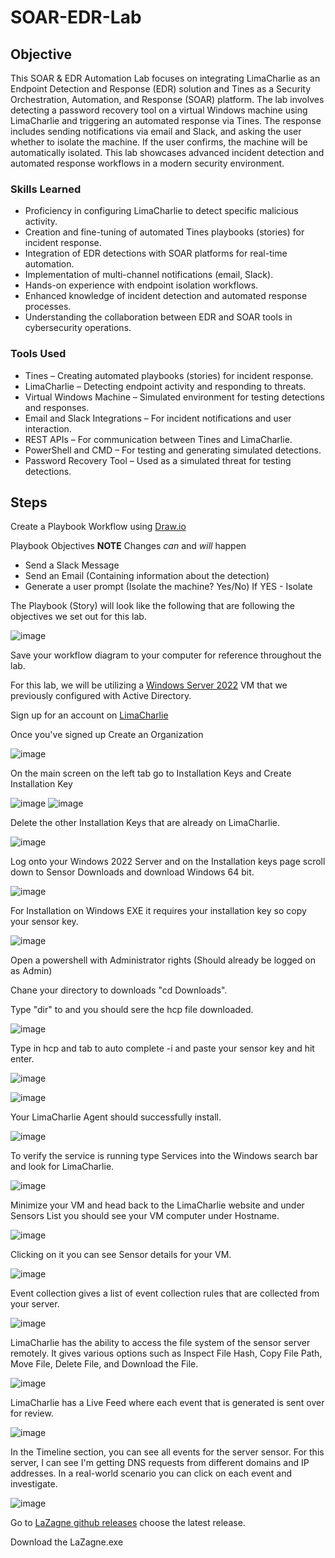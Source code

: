 # SOAR-EDR-Lab

## Objective

This SOAR & EDR Automation Lab focuses on integrating LimaCharlie as an Endpoint Detection and Response (EDR) solution and Tines as a Security Orchestration, Automation, and Response (SOAR) platform. The lab involves detecting a password recovery tool on a virtual Windows machine using LimaCharlie and triggering an automated response via Tines. The response includes sending notifications via email and Slack, and asking the user whether to isolate the machine. If the user confirms, the machine will be automatically isolated. This lab showcases advanced incident detection and automated response workflows in a modern security environment.

### Skills Learned

- Proficiency in configuring LimaCharlie to detect specific malicious activity.
- Creation and fine-tuning of automated Tines playbooks (stories) for incident response.
- Integration of EDR detections with SOAR platforms for real-time automation.
- Implementation of multi-channel notifications (email, Slack).
- Hands-on experience with endpoint isolation workflows.
- Enhanced knowledge of incident detection and automated response processes.
- Understanding the collaboration between EDR and SOAR tools in cybersecurity operations.

### Tools Used

- Tines – Creating automated playbooks (stories) for incident response.
- LimaCharlie – Detecting endpoint activity and responding to threats.
- Virtual Windows Machine – Simulated environment for testing detections and responses.
- Email and Slack Integrations – For incident notifications and user interaction.
- REST APIs – For communication between Tines and LimaCharlie.
- PowerShell and CMD – For testing and generating simulated detections.
- Password Recovery Tool – Used as a simulated threat for testing detections.

## Steps

Create a Playbook Workflow using <a href="https://app.diagrams.net/">Draw.io</a>

Playbook Objectives **NOTE** Changes *can* and *will* happen
-   Send a Slack Message
-   Send an Email (Containing information about the detection)
-   Generate a user prompt (Isolate the machine? Yes/No) If YES - Isolate

The Playbook (Story) will look like the following that are following the objectives we set out for this lab.

![image](https://github.com/user-attachments/assets/33d15155-8eeb-4355-b1ea-b58ef46b9ff2)

Save your workflow diagram to your computer for reference throughout the lab.

For this lab, we will be utilizing a <a href="https://github.com/christianclark123/Active-Directory/tree/main">Windows Server 2022</a> VM that we previously configured with Active Directory. 

Sign up for an account on <a href="https://app.limacharlie.io/login">LimaCharlie</a>

Once you've signed up Create an Organization 

![image](https://github.com/user-attachments/assets/3323b87e-450b-4288-9d59-acac2080e057)

On the main screen on the left tab go to Installation Keys and Create Installation Key

![image](https://github.com/user-attachments/assets/e3e2d395-49ea-4a57-ade0-8fbc1d72023a)
![image](https://github.com/user-attachments/assets/0758c476-4249-4376-8ab9-cc37cd84ef3d)

Delete the other Installation Keys that are already on LimaCharlie.

![image](https://github.com/user-attachments/assets/bd501ab9-66ba-4e5c-95b3-fa22328272fa)

Log onto your Windows 2022 Server and on the Installation keys page scroll down to Sensor Downloads and download Windows 64 bit.

![image](https://github.com/user-attachments/assets/985b3366-7dd6-49ae-bcb4-57f2cde60bea)

For Installation on Windows EXE it requires your installation key so copy your sensor key.

![image](https://github.com/user-attachments/assets/84f06593-3239-4f05-8a8a-c85858b12e8b)

Open a  powershell with Administrator rights (Should already be logged on as Admin)

Chane your directory to downloads "cd Downloads".

Type "dir" to and you should sere the hcp file downloaded. 

![image](https://github.com/user-attachments/assets/a51cf9cf-2846-412f-9900-89d0ff8b4243)

Type in hcp and tab to auto complete -i and paste your sensor key and hit enter.

![image](https://github.com/user-attachments/assets/a040ee21-837e-4627-9747-1273a730756f)

![image](https://github.com/user-attachments/assets/02878295-5581-4fde-82f1-9933ca373bb3)

Your LimaCharlie Agent should successfully install.

![image](https://github.com/user-attachments/assets/d7d2227f-adc4-4d8d-ae8e-bb638d1c21bd)

To verify the service is running type Services into the Windows search bar and look for LimaCharlie.

![image](https://github.com/user-attachments/assets/44de820a-b760-48f1-b95a-25d301d8ee9b)

Minimize your VM and head back to the LimaCharlie website and under Sensors List you should see your VM computer under Hostname.

![image](https://github.com/user-attachments/assets/b997207e-6859-4423-806e-1d9f58c881d5)

Clicking on it you can see Sensor details for your VM.

![image](https://github.com/user-attachments/assets/94d22084-7de5-4f31-a5da-18afaddb20d6)

Event collection gives a list of event collection rules that are collected from your server. 

![image](https://github.com/user-attachments/assets/5506669e-8e09-40ee-a129-78ff54a3e00f)

LimaCharlie has the ability to access the file system of the sensor server remotely. It gives various options such as Inspect File Hash, Copy File Path, Move File, Delete File, and Download the File. 

![image](https://github.com/user-attachments/assets/ec2d1d37-739a-4dfa-a552-0d131cb94a9c)

LimaCharlie has a Live Feed where each event that is generated is sent over for review.

![image](https://github.com/user-attachments/assets/4058401b-515e-4fca-b77b-ccac92cb6a83)

In the Timeline section, you can see all events for the server sensor. For this server, I can see I'm getting DNS requests from different domains and IP addresses. In a real-world scenario you can click on each event and investigate. 

![image](https://github.com/user-attachments/assets/1020a705-f9c4-4c83-860b-0cd792d1d436)

Go to <a href="https://github.com/AlessandroZ/LaZagne/releases">LaZagne github releases</a> choose the latest release. 

Download the LaZagne.exe
